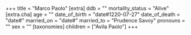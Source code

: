 +++
title = "Marco Paolo"
[extra]
ddb = ""
mortality_status = "Alive"
[extra.cha]
age = ""
date_of_birth = "date#1220-07-27"
date_of_death = "date#"
married_on = "date#"
married_to = "Prudence Savoy"
pronouns = ""
sex = ""
[taxonomies]
children = ["Avila Paolo"]
+++

